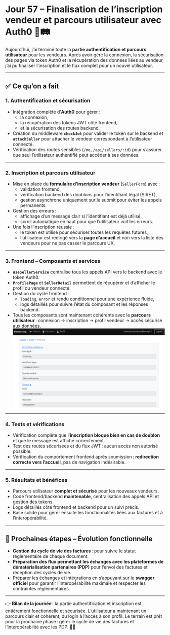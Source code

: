 # Jour 57 – Finalisation de l’inscription vendeur et parcours utilisateur avec Auth0 🔐🛤️

Aujourd’hui, j’ai terminé toute la **partie authentification et parcours utilisateur** pour les vendeurs. Après avoir géré la connexion, la sécurisation des pages via token Auth0 et la récupération des données liées au vendeur, j’ai pu finaliser l’inscription et le flux complet pour un nouvel utilisateur.

---

## ✅ Ce qu’on a fait

### 1. Authentification et sécurisation

* Intégration complète d’**Auth0** pour gérer :
  - la connexion,
  - la récupération des tokens JWT côté frontend,
  - et la sécurisation des routes backend.
* Création du middleware **`checkJwt`** pour valider le token sur le backend et **`attachSeller`** pour attacher le vendeur correspondant à l’utilisateur connecté.
* Vérification des routes sensibles (`/me`, `/api/sellers/:id`) pour s’assurer que seul l’utilisateur authentifié peut accéder à ses données.

---

### 2. Inscription et parcours utilisateur

* Mise en place du **formulaire d’inscription vendeur** (`SellerForm`) avec :
  - validation frontend,
  - vérification backend des doublons pour l’identifiant légal (SIRET),
  - gestion asynchrone uniquement sur le submit pour éviter les appels permanents.
* Gestion des erreurs :
  - affichage d’un message clair si l’identifiant est déjà utilisé,
  - scroll automatique en haut pour que l’utilisateur voit les erreurs.
* Une fois l’inscription réussie :
  - le token est utilisé pour sécuriser toutes les requêtes futures,
  - l’utilisateur est redirigé vers la **page d’accueil** et non vers la liste des vendeurs pour ne pas casser le parcours UX.

---

### 3. Frontend – Composants et services

* **`useSellerService`** centralise tous les appels API vers le backend avec le token Auth0.
* **`ProfilePage`** et **`SellerDetail`** permettent de récupérer et d’afficher le profil du vendeur connecté.
* Gestion du cycle frontend :
  - `loading`, `error` et rendu conditionnel pour une expérience fluide,
  - logs détaillés pour suivre l’état du composant et les réponses backend.
* Tous les composants sont maintenant cohérents avec le **parcours utilisateur** : connexion → inscription → profil vendeur → accès sécurisé aux données.
![Profil](../images/jour57/Profile.png)

---

### 4. Tests et vérifications

* Vérification complète que l’**inscription bloque bien en cas de doublon** et que le message est affiché correctement.
* Test des routes sécurisées et du flux JWT : aucun accès non autorisé possible.
* Vérification du comportement frontend après soumission : **redirection correcte vers l’accueil**, pas de navigation indésirable.

---

### 5. Résultats et bénéfices

* Parcours utilisateur **complet et sécurisé** pour les nouveaux vendeurs.
* Code frontend/backend **maintenable**, centralisation des appels API et gestion des tokens.
* Logs détaillés côté frontend et backend pour un suivi précis.
* Base solide pour gérer ensuite les fonctionnalités liées aux factures et à l’interopérabilité.

---

## 📌 Prochaines étapes – Évolution fonctionnelle

* **Gestion du cycle de vie des factures** : pour suivre le statut réglementaire de chaque document.
* **Préparation des flux permettant les échanges avec les plateformes de dématérialisation partenaires (PDP)** pour l’envoi des factures et réception des cycles de vie.
* Préparer les échanges et intégrations en s’appuyant sur le **swagger officiel** pour garantir l’interopérabilité maximale et respecter les contraintes réglementaires.

---

👉 **Bilan de la journée** : la partie authentification et inscription est entièrement fonctionnelle et sécurisée. L’utilisateur a maintenant un parcours clair et cohérent, du login à l’accès à son profil. Le terrain est prêt pour la prochaine phase : gérer le cycle de vie des factures et l’interopérabilité avec les PDP. 💪✨

